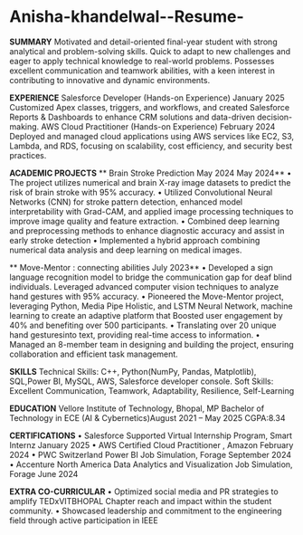 # Anisha-khandelwal--Resume-

**SUMMARY**
Motivated and detail-oriented final-year student with strong analytical and problem-solving skills. Quick to adapt to 
new challenges and eager to apply technical knowledge to real-world problems. Possesses excellent communication 
and teamwork abilities, with a keen interest in contributing to innovative and dynamic environments.

**EXPERIENCE**
 Salesforce Developer (Hands-on Experience) January 2025
Customized Apex classes, triggers, and workflows, and created Salesforce Reports & Dashboards to enhance CRM solutions 
and data-driven decision-making. 
AWS Cloud Practitioner (Hands-on Experience) February 2024 
Deployed and managed cloud applications using AWS services like EC2, S3, Lambda, and RDS, focusing on scalability, cost efficiency, and security best practices.

**ACADEMIC PROJECTS**
** Brain Stroke Prediction May 2024 May 2024**
• The project utilizes numerical and brain X-ray image datasets to predict the risk of brain stroke with 95% accuracy.
• Utilized Convolutional Neural Networks (CNN) for stroke pattern detection, enhanced model interpretability with 
Grad-CAM, and applied image processing techniques to improve image quality and feature extraction.
• Combined deep learning and preprocessing methods to enhance diagnostic accuracy and assist in early stroke 
detection
• Implemented a hybrid approach combining numerical data analysis and deep learning on medical images.

** Move-Mentor : connecting abilities July 2023**
• Developed a sign language recognition model to bridge the communication gap for deaf blind individuals. Leveraged
advanced computer vision techniques to analyze hand gestures with 95% accuracy.
• Pioneered the Move-Mentor project, leveraging Python, Media Pipe Holistic, and LSTM Neural Network, machine learning 
to create an adaptive platform that Boosted user engagement by 40% and benefiting over 500 participants.
• Translating over 20 unique hand gesturesinto text, providing real-time access to information.
• Managed an 8-member team in designing and building the project, ensuring collaboration and efficient task management.

**SKILLS**
Technical Skills: C++, Python(NumPy, Pandas, Matplotlib), SQL,Power BI, MySQL, AWS, Salesforce developer 
console.
Soft Skills: Excellent Communication, Teamwork, Adaptability, Resilience, Self-Learning

**EDUCATION**
Vellore Institute of Technology, Bhopal, MP
Bachelor of Technology in ECE (AI & Cybernetics)August  2021 – May 2025
CGPA:8.34

**CERTIFICATIONS**
• Salesforce Supported Virtual Internship Program, Smart Internz January 2025
• AWS Certified Cloud Practitioner , Amazon February 2024
• PWC Switzerland Power BI Job Simulation, Forage September 2024
• Accenture North America Data Analytics and Visualization Job Simulation, Forage June 2024

**EXTRA CO-CURRICULAR**
• Optimized social media and PR strategies to amplify TEDxVITBHOPAL Chapter reach and impact within the student 
community.
• Showcased leadership and commitment to the engineering field through active participation in IEEE
